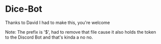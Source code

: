 # Dice-Bot
Thanks to David I had to make this, you're welcome

Note: The prefix is '$', had to remove that file cause it also holds the token to the Discord Bot and that's kinda a no no.
